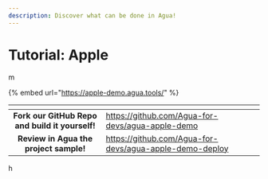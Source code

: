 ```yaml
---
description: Discover what can be done in Agua!
---
```


# Tutorial: Apple

m

{% embed url="https://apple-demo.agua.tools/" %}

<table data-card-size="large" data-view="cards"><thead><tr><th align="center"></th><th data-hidden data-card-target data-type="content-ref"></th></tr></thead><tbody><tr><td align="center"><strong>Fork our GitHub Repo and build it yourself!</strong></td><td><a href="https://github.com/Agua-for-devs/agua-apple-demo">https://github.com/Agua-for-devs/agua-apple-demo</a></td></tr><tr><td align="center"><strong>Review in Agua the project sample!</strong></td><td><a href="https://github.com/Agua-for-devs/agua-apple-demo-deploy">https://github.com/Agua-for-devs/agua-apple-demo-deploy</a></td></tr></tbody></table>

h
